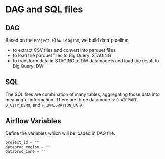 # DAG and SQL files

## DAG

Based on the `Project Flow Diagram`, we build data pipeline:
- to extract CSV files and convert into parquet files
- to load the parquet files to Big Query: STAGING
- to transform data in STAGING to DW datamodels and load the result to Big Query: DW

## SQL

The SQL files are combination of many tables, aggregating those data into meaningful information. There are three datamodels: `D_AIRPORT`, `D_CITY_DEMO`, and `F_IMMIGRATION_DATA`.

## Airflow Variables

Define the variables which will be loaded in DAG file.

```python
project_id = ""
dataproc_region = ""
dataproc_zone = ""
```